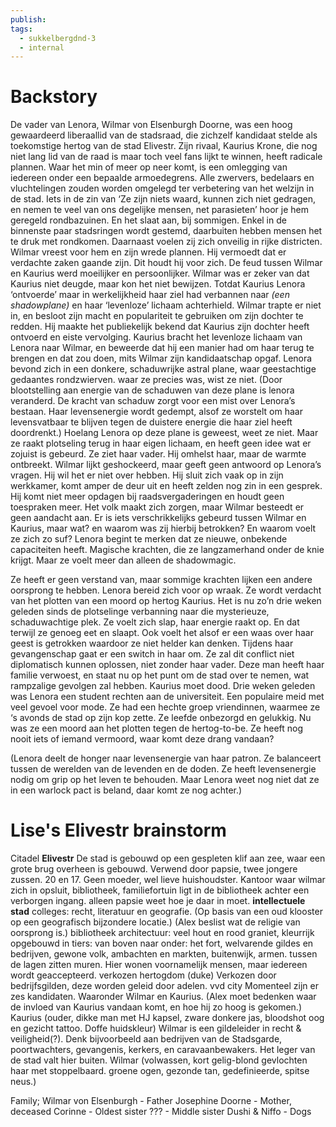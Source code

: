 ```yaml
---
publish: 
tags:
  - sukkelbergdnd-3
  - internal
---
```

# Backstory
De vader van Lenora, Wilmar von Elsenburgh Doorne, was een hoog gewaardeerd liberaallid van de stadsraad, die zichzelf kandidaat stelde als toekomstige hertog van de stad Elivestr. Zijn rivaal, Kaurius Krone, die nog niet lang lid van de raad is maar toch veel fans lijkt te winnen, heeft radicale plannen. Waar het min of meer op neer komt, is een omlegging van iedereen onder een bepaalde armoedegrens. Alle zwervers, bedelaars en vluchtelingen zouden worden omgelegd ter verbetering van het welzijn in de stad. Iets in de zin van ‘Ze zijn niets waard, kunnen zich niet gedragen, en nemen te veel van ons degelijke mensen, net parasieten’ hoor je hem geregeld rondbazuinen. En het slaat aan, bij sommigen. Enkel in de binnenste paar stadsringen wordt gestemd, daarbuiten hebben mensen het te druk met rondkomen. Daarnaast voelen zij zich onveilig in rijke districten. Wilmar vreest voor hem en zijn wrede plannen. Hij vermoedt dat er verdachte zaken gaande zijn. Dit houdt hij voor zich. De feud tussen Wilmar en Kaurius werd moeilijker en persoonlijker. Wilmar was er zeker van dat Kaurius niet deugde, maar kon het niet bewijzen. Totdat Kaurius Lenora ‘ontvoerde’ maar in werkelijkheid haar ziel had verbannen naar *(een* *shadowplane)* en haar ‘levenloze’ lichaam achterhield. Wilmar trapte er niet in, en besloot zijn macht en populariteit te gebruiken om zijn dochter te redden. Hij maakte het publiekelijk bekend dat Kaurius zijn dochter heeft ontvoerd en eiste vervolging. Kaurius bracht het levenloze lichaam van Lenora naar Wilmar, en beweerde dat hij een manier had om haar terug te brengen en dat zou doen, mits Wilmar zijn kandidaatschap opgaf. Lenora bevond zich in een donkere, schaduwrijke astral plane, waar geestachtige gedaantes rondzwierven. waar ze precies was, wist ze niet. (Door blootstelling aan energie van de schaduwen van deze plane is lenora veranderd. De kracht van schaduw zorgt voor een mist over Lenora’s bestaan. Haar levensenergie wordt gedempt, alsof ze worstelt om haar levensvatbaar te blijven tegen de duistere energie die haar ziel heeft doordrenkt.) Hoelang Lenora op deze plane is geweest, weet ze niet. Maar ze raakt plotseling terug in haar eigen lichaam, en heeft geen idee wat er zojuist is gebeurd. Ze ziet haar vader. Hij omhelst haar, maar de warmte ontbreekt. Wilmar lijkt geshockeerd, maar geeft geen antwoord op Lenora’s vragen. Hij wil het er niet over hebben. Hij sluit zich vaak op in zijn werkkamer, komt amper de deur uit en heeft zelden nog zin in een gesprek. Hij komt niet meer opdagen bij raadsvergaderingen en houdt geen toespraken meer. Het volk maakt zich zorgen, maar Wilmar besteedt er geen aandacht aan. Er is iets verschrikkelijks gebeurd tussen Wilmar en Kaurius, maar wat? en waarom was zij hierbij betrokken? En waarom voelt ze zich zo suf? Lenora begint te merken dat ze nieuwe, onbekende capaciteiten heeft. Magische krachten, die ze langzamerhand onder de knie krijgt. Maar ze voelt meer dan alleen de shadowmagic.

Ze heeft er geen verstand van, maar sommige krachten lijken een andere oorsprong te hebben. Lenora bereid zich voor op wraak. Ze wordt verdacht van het plotten van een moord op hertog Kaurius. Het is nu zo’n drie weken geleden sinds de plotselinge verbanning naar die mysterieuze, schaduwachtige plek. Ze voelt zich slap, haar energie raakt op. En dat terwijl ze genoeg eet en slaapt. Ook voelt het alsof er een waas over haar geest is getrokken waardoor ze niet helder kan denken. Tijdens haar gevangenschap gaat er een switch in haar om. Ze zal dit conflict niet diplomatisch kunnen oplossen, niet zonder haar vader. Deze man heeft haar familie verwoest, en staat nu op het punt om de stad over te nemen, wat rampzalige gevolgen zal hebben. Kaurius moet dood.
Drie weken geleden was Lenora een student rechten aan de universiteit. Een populaire meid met veel gevoel voor mode. Ze had een hechte groep vriendinnen, waarmee ze ‘s avonds de stad op zijn kop zette. Ze leefde onbezorgd en gelukkig. Nu was ze een moord aan het plotten tegen de hertog-to-be. Ze heeft nog nooit iets of iemand vermoord, waar komt deze drang vandaan?

(Lenora deelt de honger naar levensenergie van haar patron. Ze balanceert tussen de werelden van de levenden en de doden. Ze heeft levensenergie nodig om grip op het leven te behouden. Maar Lenora weet nog niet dat ze in een warlock pact is beland, daar komt ze nog achter.)

# Lise's Elivestr brainstorm
Citadel **Elivestr**
De stad is gebouwd op een gespleten klif aan zee, waar een grote brug overheen is gebouwd. 
Verwend door papsie, twee jongere zussen. 20 en 17. Geen moeder, wel lieve huishoudster.
Kantoor waar wilmar zich in opsluit, bibliotheek, familiefortuin ligt in de bibliotheek achter een verborgen ingang. alleen papsie weet hoe je daar in moet.
**intellectuele stad**
colleges: recht, literatuur en geografie.
(Op basis van een oud klooster op een geografisch bijzondere locatie.)
(Alex beslist wat de religie van oorsprong is.)
bibliotheek
architectuur: veel hout en rood graniet, kleurrijk
opgebouwd in tiers: van boven naar onder: het fort, welvarende gildes en bedrijven, gewone
volk, ambachten en markten, buitenwijk, armen.
tussen de lagen zitten muren.
Hier wonen voornamelijk mensen, maar iedereen wordt geaccepteerd.
verkozen hertogdom (duke)
Verkozen door bedrijfsgilden, deze worden geleid door adelen.
vvd city
Momenteel zijn er zes kandidaten. Waaronder Wilmar en Kaurius.
(Alex moet bedenken waar de invloed van Kaurius vandaan komt, en hoe hij zo hoog is gekomen.)
Kaurius (ouder, dikke man met HJ kapsel, zware donkere jas, bloodshot oog en gezicht tattoo. Doffe huidskleur)
Wilmar is een gildeleider in recht & veiligheid(?). Denk bijvoorbeeld aan bedrijven van de Stadsgarde, poortwachters, gevangenis, kerkers, en caravaanbewakers. Het leger van de stad valt hier buiten.
Wilmar (volwassen, kort gelig-blond gevlochten haar met stoppelbaard. groene ogen, gezonde tan, gedefinieerde, spitse neus.)

Family;
Wilmar von Elsenburgh - Father
Josephine Doorne - Mother, deceased
Corinne - Oldest sister
??? - Middle sister
Dushi & Niffo - Dogs